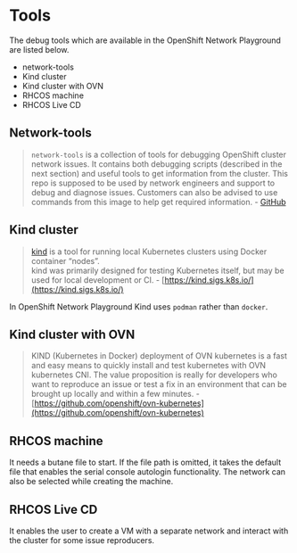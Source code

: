 # Tools

The debug tools which are available in the OpenShift Network Playground are listed below.

* network-tools
* Kind cluster
* Kind cluster with OVN
* RHCOS machine
* RHCOS Live CD

## Network-tools

> `network-tools` is a collection of tools for debugging OpenShift cluster network issues. It contains both debugging scripts (described in the next section) and useful tools to get information from the cluster. This repo is supposed to be used by network engineers and support to debug and diagnose issues. Customers can also be advised to use commands from this image to help get required information. - [GitHub](https://github.com/openshift/network-tools)

## Kind cluster

> [kind](https://sigs.k8s.io/kind) is a tool for running local Kubernetes clusters using Docker container “nodes”.\
> kind was primarily designed for testing Kubernetes itself, but may be used for local development or CI. - [https://kind.sigs.k8s.io/](https://kind.sigs.k8s.io/)

In OpenShift Network Playground Kind uses `podman` rather than `docker`.

## Kind cluster with OVN

> KIND (Kubernetes in Docker) deployment of OVN kubernetes is a fast and easy means to quickly install and test kubernetes with OVN kubernetes CNI. The value proposition is really for developers who want to reproduce an issue or test a fix in an environment that can be brought up locally and within a few minutes. - [https://github.com/openshift/ovn-kubernetes](https://github.com/openshift/ovn-kubernetes)

## RHCOS machine

It needs a butane file to start. If the file path is omitted, it takes the default file that enables the serial console autologin functionality. The network can also be selected while creating the machine.

## RHCOS Live CD

It enables the user to create a VM with a separate network and interact with the cluster for some issue reproducers.
